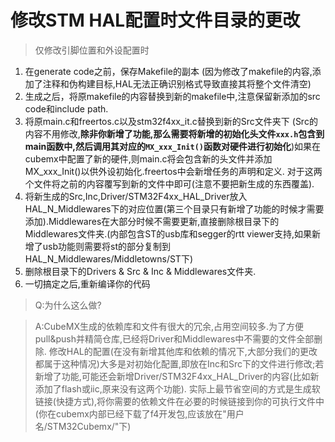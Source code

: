 # 修改STM HAL配置时文件目录的更改

> 仅修改引脚位置和外设配置时

1. 在generate code之前，保存Makefile的副本 (因为修改了makefile的内容,添加了注释和伪构建目标,HAL无法正确识别格式导致直接其将整个文件清空)
2. 生成之后，将原makefile的内容替换到新的makefile中,注意保留新添加的src code和include path.
3. 将原main.c和freertos.c以及stm32f4xx_it.c替换到新的Src文件夹下 (Src的内容不用修改,**除非你新增了功能,那么需要将新增的初始化头文件`xxx.h`包含到main函数中,然后调用其对应的`MX_xxx_Init()`函数对硬件进行初始化**)如果在cubemx中配置了新的硬件,则main.c将会包含新的头文件并添加MX_xxx_Init()以供外设初始化.freertos中会新增任务的声明和定义. 对于这两个文件将之前的内容覆写到新的文件中即可(注意不要把新生成的东西覆盖).
4. 将新生成的Src,Inc,Driver/STM32F4xx_HAL_Driver放入HAL_N_Middlewares下的对应位置(第三个目录只有新增了功能的时候才需要添加).Middlewares在大部分时候不需要更新,直接删除根目录下的Middlewares文件夹.(内部包含ST的usb库和segger的rtt viewer支持,如果新增了usb功能则需要将st的部分复制到HAL_N_Middlewares/Middletowns/ST下)
5. 删除根目录下的Drivers & Src & Inc & Middlewares文件夹.
6. 一切搞定之后,重新编译你的代码

> Q:为什么这么做?

> A:CubeMX生成的依赖库和文件有很大的冗余,占用空间较多.为了方便pull&push并精简仓库,已经将Driver和Middlewares中不需要的文件全部删除. 修改HAL的配置(在没有新增其他库和依赖的情况下,大部分我们的更改都属于这种情况)大多是对初始化配置,即放在Inc和Src下的文件进行修改;若新增了功能,可能还会新增Driver/STM32F4xx_HAL_Driver的内容(比如新添加了flash或iic,原来没有这两个功能). 实际上最节省空间的方式是生成软链接(快捷方式),将你需要的依赖文件在必要的时候链接到你的可执行文件中(你在cubemx内部已经下载了f4开发包,应该放在"用户名/STM32Cubemx/"下)